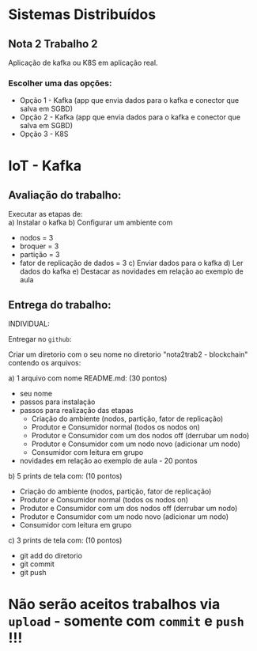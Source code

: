 

# Sistemas Distribuídos  
## Nota 2 Trabalho 2  

Aplicação de kafka ou K8S em aplicação real.

### Escolher uma das opções:  
- Opção 1 - Kafka  (app que envia dados para o kafka e conector que salva em SGBD)  
- Opção 2 - Kafka  (app que envia dados para o kafka e conector que salva em SGBD)  
- Opção 3 - K8S  


# IoT - Kafka

## Avaliação do trabalho: 

 
Executar as etapas de:  
a) Instalar o kafka
b) Configurar um ambiente com 
- nodos = 3
- broquer = 3  
- partição = 3 
- fator de replicação de dados = 3
c) Enviar dados para o kafka
d) Ler dados do kafka
e) Destacar as novidades em relação ao exemplo de aula


## Entrega do trabalho:

INDIVIDUAL:   

Entregar no `github`:

Criar um diretorio com o seu nome no diretorio "nota2trab2 - blockchain" contendo os arquivos:  

a) 1 arquivo com nome README.md:    (30 pontos)
- seu nome   
- passos para instalação  
- passos para realização das etapas  
	- Criação do ambiente (nodos, partição, fator de replicação)
	- Produtor e Consumidor normal (todos os nodos on)
	- Produtor e Consumidor com um dos nodos off (derrubar um nodo) 
	- Produtor e Consumidor com um nodo novo (adicionar um nodo) 
	- Consumidor com leitura em grupo 
- novidades em relação ao exemplo de aula - 20 pontos


b) 5 prints de tela com:       (10 pontos)
- Criação do ambiente (nodos, partição, fator de replicação)
- Produtor e Consumidor normal (todos os nodos on)
- Produtor e Consumidor com um dos nodos off (derrubar um nodo) 
- Produtor e Consumidor com um nodo novo (adicionar um nodo) 
- Consumidor com leitura em grupo 

c) 3 prints de tela com:     (10 pontos)   
- git add do diretorio
- git commit  
- git push   


# Não serão aceitos trabalhos via `upload` - somente com `commit` e `push` !!!
